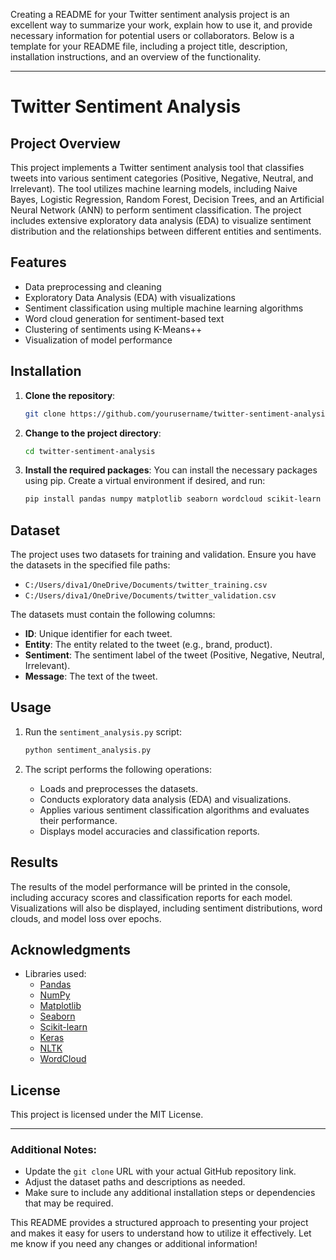 Creating a README for your Twitter sentiment analysis project is an excellent way to summarize your work, explain how to use it, and provide necessary information for potential users or collaborators. Below is a template for your README file, including a project title, description, installation instructions, and an overview of the functionality.

---

# Twitter Sentiment Analysis

## Project Overview

This project implements a Twitter sentiment analysis tool that classifies tweets into various sentiment categories (Positive, Negative, Neutral, and Irrelevant). The tool utilizes machine learning models, including Naive Bayes, Logistic Regression, Random Forest, Decision Trees, and an Artificial Neural Network (ANN) to perform sentiment classification. The project includes extensive exploratory data analysis (EDA) to visualize sentiment distribution and the relationships between different entities and sentiments.

## Features

- Data preprocessing and cleaning
- Exploratory Data Analysis (EDA) with visualizations
- Sentiment classification using multiple machine learning algorithms
- Word cloud generation for sentiment-based text
- Clustering of sentiments using K-Means++
- Visualization of model performance

## Installation

1. **Clone the repository**:
   ```bash
   git clone https://github.com/yourusername/twitter-sentiment-analysis.git
   ```

2. **Change to the project directory**:
   ```bash
   cd twitter-sentiment-analysis
   ```

3. **Install the required packages**:
   You can install the necessary packages using pip. Create a virtual environment if desired, and run:
   ```bash
   pip install pandas numpy matplotlib seaborn wordcloud scikit-learn keras nltk
   ```

## Dataset

The project uses two datasets for training and validation. Ensure you have the datasets in the specified file paths:

- `C:/Users/diva1/OneDrive/Documents/twitter_training.csv`
- `C:/Users/diva1/OneDrive/Documents/twitter_validation.csv`

The datasets must contain the following columns:
- **ID**: Unique identifier for each tweet.
- **Entity**: The entity related to the tweet (e.g., brand, product).
- **Sentiment**: The sentiment label of the tweet (Positive, Negative, Neutral, Irrelevant).
- **Message**: The text of the tweet.

## Usage

1. Run the `sentiment_analysis.py` script:
   ```bash
   python sentiment_analysis.py
   ```

2. The script performs the following operations:
   - Loads and preprocesses the datasets.
   - Conducts exploratory data analysis (EDA) and visualizations.
   - Applies various sentiment classification algorithms and evaluates their performance.
   - Displays model accuracies and classification reports.

## Results

The results of the model performance will be printed in the console, including accuracy scores and classification reports for each model. Visualizations will also be displayed, including sentiment distributions, word clouds, and model loss over epochs.

## Acknowledgments

- Libraries used:
  - [Pandas](https://pandas.pydata.org/)
  - [NumPy](https://numpy.org/)
  - [Matplotlib](https://matplotlib.org/)
  - [Seaborn](https://seaborn.pydata.org/)
  - [Scikit-learn](https://scikit-learn.org/)
  - [Keras](https://keras.io/)
  - [NLTK](https://www.nltk.org/)
  - [WordCloud](https://github.com/amueller/word_cloud)

## License

This project is licensed under the MIT License.

---

### Additional Notes:
- Update the `git clone` URL with your actual GitHub repository link.
- Adjust the dataset paths and descriptions as needed.
- Make sure to include any additional installation steps or dependencies that may be required. 

This README provides a structured approach to presenting your project and makes it easy for users to understand how to utilize it effectively. Let me know if you need any changes or additional information!
